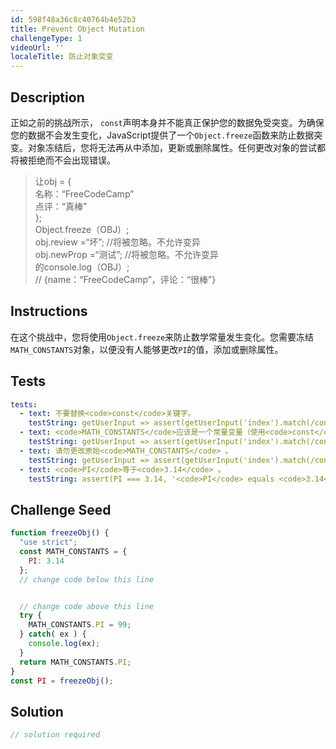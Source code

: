 ```yaml
---
id: 598f48a36c8c40764b4e52b3
title: Prevent Object Mutation
challengeType: 1
videoUrl: ''
localeTitle: 防止对象突变
---
```


## Description
<section id="description">正如之前的挑战所示， <code>const</code>声明本身并不能真正保护您的数据免受突变。为确保您的数据不会发生变化，JavaScript提供了一个<code>Object.freeze</code>函数来防止数据突变。对象冻结后，您将无法再从中添加，更新或删除属性。任何更改对象的尝试都将被拒绝而不会出现错误。 <blockquote>让obj = { <br>名称：“FreeCodeCamp” <br>点评：“真棒” <br> }; <br> Object.freeze（OBJ）; <br> obj.review =“坏”; //将被忽略。不允许变异<br> obj.newProp =“测试”; //将被忽略。不允许变异<br>的console.log（OBJ）; <br> // {name：“FreeCodeCamp”，评论：“很棒”} </blockquote></section>

## Instructions
<section id="instructions">在这个挑战中，您将使用<code>Object.freeze</code>来防止数学常量发生变化。您需要冻结<code>MATH_CONSTANTS</code>对象，以便没有人能够更改<code>PI</code>的值，添加或删除属性。 </section>

## Tests
<section id='tests'>

```yml
tests:
  - text: 不要替换<code>const</code>关键字。
    testString: getUserInput => assert(getUserInput('index').match(/const/g), 'Do not replace <code>const</code> keyword.');
  - text: <code>MATH_CONSTANTS</code>应该是一个常量变量（使用<code>const</code> ）。
    testString: getUserInput => assert(getUserInput('index').match(/const\s+MATH_CONSTANTS/g), '<code>MATH_CONSTANTS</code> should be a constant variable (by using <code>const</code>).');
  - text: 请勿更改原始<code>MATH_CONSTANTS</code> 。
    testString: getUserInput => assert(getUserInput('index').match(/const\s+MATH_CONSTANTS\s+=\s+{\s+PI:\s+3.14\s+};/g), 'Do not change original <code>MATH_CONSTANTS</code>.');
  - text: <code>PI</code>等于<code>3.14</code> 。
    testString: assert(PI === 3.14, '<code>PI</code> equals <code>3.14</code>.');

```

</section>

## Challenge Seed
<section id='challengeSeed'>

<div id='js-seed'>

```js
function freezeObj() {
  "use strict";
  const MATH_CONSTANTS = {
    PI: 3.14
  };
  // change code below this line


  // change code above this line
  try {
    MATH_CONSTANTS.PI = 99;
  } catch( ex ) {
    console.log(ex);
  }
  return MATH_CONSTANTS.PI;
}
const PI = freezeObj();

```

</div>



</section>

## Solution
<section id='solution'>

```js
// solution required
```
</section>
